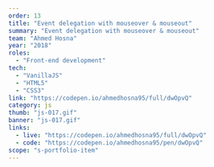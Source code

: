 ```yaml
---
order: 13
title: "Event delegation with mouseover & mouseout"
summary: "Event delegation with mouseover & mouseout"
team: "Ahmed Hosna"
year: "2018"
roles:
  - "Front-end development"
tech:
  - "VanillaJS"
  - "HTML5"
  - "CSS3"
link: "https://codepen.io/ahmedhosna95/full/dwOpvQ"
category: js
thumb: "js-017.gif"
banner: "js-017.gif"
links:
  - live: "https://codepen.io/ahmedhosna95/full/dwOpvQ"
  - code: "https://codepen.io/ahmedhosna95/pen/dwOpvQ"
scope: "s-portfolio-item"
---
```

